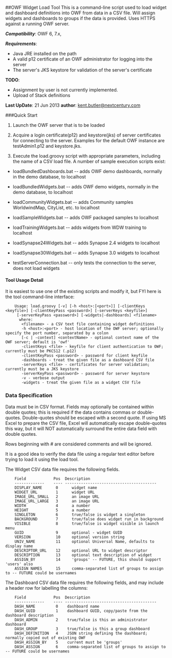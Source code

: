 ##OWF Widget Load Tool
This is a command-line script used to load widget and dashboard definitions 
into OWF from data in a CSV file.  Will assign widgets and dashboards to groups if the 
data is provided. Uses HTTPS against a running OWF server.

*__Compatibility__*: OWF 6, 7.x,

*__Requirements__*:
* Java JRE installed on the path
* A valid p12 certificate of an OWF administrator for logging into the server
* The server's JKS keystore for validation of the server's certificate

__TODO__: 
* Assignment by user is not currently implemented.
* Upload of Stack definitions

__Last UpDate__: 21 Jun 2013
__author__: kent.butler@nextcentury.com


###Quick Start

1. Launch the OWF server that is to be loaded 

2. Acquire a login certificate(p12) and keystore(jks) of server certificates for connecting
   to the server.  Examples for the default OWF instance are testAdmin1.p12 and keystore.jks.

3. Execute the load.groovy script with appropriate parameters, including the name of a CSV load
   file. A number of sample execution scripts exist:

* loadBundledDashboards.bat -- adds OWF demo dashboards, normally in the demo database, to localhost
* loadBundledWidgets.bat    -- adds OWF demo widgets, normally in the demo database, to localhost
* loadCommunityWidgets.bat  -- adds Community samples WorldwindMap, CityList, etc. to localhost
* loadSampleWidgets.bat     -- adds OWF packaged samples to localhost
* loadTrainingWidgets.bat   -- adds widgets from WDW training to localhost
* loadSynapse24Widgets.bat  -- adds Synapse 2.4 widgets to localhost
* loadSynapse30Widgets.bat  -- adds Synapse 3.0 widgets to localhost

* testServerConnection.bat  -- only tests the connection to the server, does not load widgets


#### Tool Usage Detail

It is easiest to use one of the existing scripts and modify it, but FYI here is the tool command-line interface:

        Usage: load.groovy [-v] [-h <host>:[<port>]] [-clientKeys <keyfile>] [-clientKeyPass <password>] [-serverKeys <keyfile>]
         [-serverKeyPass <password>] [-widgets|-dashboards] <filename>
          where:
           <filename> - a CSV text file containing widget definitions
           -h <host>:<port> - host location of the OWF server; optionally specify the port number, separated by a colon
           [-c | -context] <contextName> - optional context name of the OWF server; default is 'owf'
           -clientKeys <file> - keyfile for client authentication to OWF; currently must be PKCS12 (.p12)
           -clientKeyPass <password> - password for client keyfile
           -dashboards - treat the given file as a dashboard CSV file
           -serverKeys <file> - certificates for server validation; currently must be a JKS keystore
           -serverKeyPass <password> - password for server keystore
           -v - verbose output
           -widgets - treat the given file as a widget CSV file


### Data Specification

Data must be in CSV format.  Fields may optionally be contained within double quotes; this is required if the data contains commas or double-quotes. Double-quotes should be escaped with a second quote. If using MS Excel to prepare the CSV file, Excel will automatically escape double-quotes this way, but it will NOT automatically surround the entire data field with double quotes. 

Rows beginning with # are considered comments and will be ignored.

It is a good idea to verify the data file using a regular text editor before trying to load it using the load tool.


The Widget CSV data file requires the following fields. 

        Field            Pos  Description 
        -------------    ---- ----------------------------------------
        DISPLAY_NAME      0      widget name
        WIDGET_URL        1      widget URL
        IMAGE_URL_SMALL   2      an image URL
        IMAGE_URL_LARGE   3      an image URL
        WIDTH             4      a number
        HEIGHT            5      a number
        SINGLETON         6      true/false is widget a singleton
        BACKGROUND        7      true/false does widget run in background
        VISIBLE           8      true/false is widget visible in launch menu
        GUID              9      optional - widget GUID
        VERSION           10     optional version string
        UNIV_NAME         11     optional Universal Name, defaults to display name
        DESCRIPTOR_URL    12     optional URL to widget descriptor 
        DESCRIPTION       13     optional text description of widget
        ASSIGN_BY         14     'groups' -- FUTURE, this should support 'users' also
        ASSIGN NAMES      15     comma-separated list of groups to assign to -- FUTURE could be usernames

The Dashboard CSV data file requires the following fields, and may include a header row for labelling the columns:

        Field            Pos  Description 
        -------------    ---- ----------------------------------------
        DASH_NAME         0    dashboard name
        DASH_GUID         1    dashboard GUID, copy/paste from the dashboard description
        DASH_ADMIN        2    true/false is this an administrator dashboard
        DASH_GROUP        3    true/false is this a group dashboard
        DASH_DEFINITION   4    JSON string defining the dashboard; normally copied out of existing OWF
        DASH_ASSIGN_BY    5    current must be 'groups'
        DASH_ASSIGN       6    comma-separated list of groups to assign to -- FUTURE could be usernames

